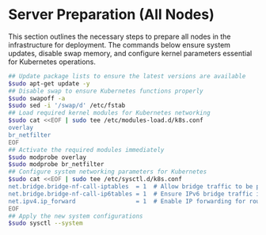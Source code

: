 # Server Preparation (All Nodes)

This section outlines the necessary steps to prepare all nodes in the infrastructure for deployment. The commands below ensure system updates, disable swap memory, and configure kernel parameters essential for Kubernetes operations.

```bash
## Update package lists to ensure the latest versions are available
$sudo apt-get update -y
## Disable swap to ensure Kubernetes functions properly
$sudo swapoff -a
$sudo sed -i '/swap/d' /etc/fstab
## Load required kernel modules for Kubernetes networking
$sudo cat <<EOF | sudo tee /etc/modules-load.d/k8s.conf
overlay
br_netfilter
EOF
## Activate the required modules immediately
$sudo modprobe overlay
$sudo modprobe br_netfilter
## Configure system networking parameters for Kubernetes
$sudo cat <<EOF | sudo tee /etc/sysctl.d/k8s.conf
net.bridge.bridge-nf-call-iptables  = 1  # Allow bridge traffic to be processed by iptables
net.bridge.bridge-nf-call-ip6tables = 1  # Ensure IPv6 bridge traffic is also processed
net.ipv4.ip_forward                 = 1  # Enable IP forwarding for routing
EOF
## Apply the new system configurations
$sudo sysctl --system
```

